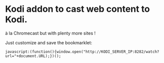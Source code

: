 # Kodi addon to cast web content to Kodi.

à la Chromecast but with plenty more sites !

Just customize and save the bookmarklet:
    
    javascript:(function(){window.open("http://KODI_SERVER_IP:8282/watch?url="+document.URL);})();

